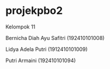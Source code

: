 # projekpbo2

Kelompok 11

Bernicha Diah Ayu Safitri (192410101008)

Lidya Adela Putri (1912410101009)

Putri Armaini (192410101094)
